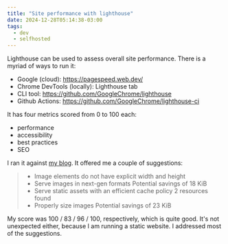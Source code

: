 ```yaml
---
title: "Site performance with lighthouse"
date: 2024-12-28T05:14:38-03:00
tags:
  - dev
  - selfhosted
---
```


Lighthouse can be used to assess overall site performance. There is a myriad of
ways to run it:

- Google (cloud): https://pagespeed.web.dev/
- Chrome DevTools (locally): Lighthouse tab
- CLI tool: https://github.com/GoogleChrome/lighthouse
- Github Actions: https://github.com/GoogleChrome/lighthouse-ci

It has four metrics scored from 0 to 100 each:

- performance
- accessibility
- best practices
- SEO

I ran it against [my blog](https://pagespeed.web.dev/analysis/https-perrotta-dev/f7pfqerk0f?form_factor=mobile).
It offered me a couple of suggestions:

> - Image elements do not have explicit width and height
> - Serve images in next-gen formats Potential savings of 18 KiB
> - Serve static assets with an efficient cache policy 2 resources found
> - Properly size images Potential savings of 23 KiB

My score was 100 / 83 / 96 / 100, respectively, which is quite good. It's not
unexpected either, because I am running a static website.
I addressed most of the suggestions.
